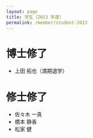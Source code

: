 ```yaml
---
layout: page
title: 学生（2013 年度）
permalink: /member/student-2013
---
```


# 博士修了
- 上田 拓也（満期退学）

# 修士修了
- 佐々木 一真
- 橋本 静香
- 松家 健